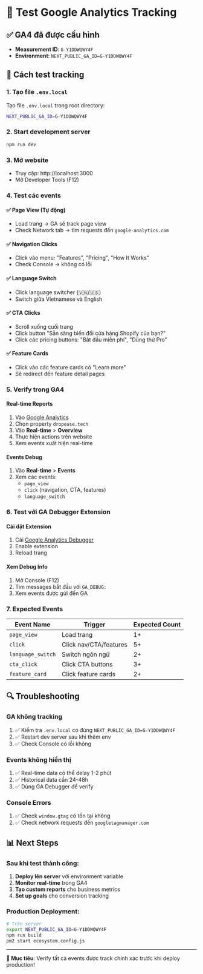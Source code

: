 # 🧪 Test Google Analytics Tracking

## ✅ GA4 đã được cấu hình
- **Measurement ID**: `G-Y1DDWQWY4F`
- **Environment**: `NEXT_PUBLIC_GA_ID=G-Y1DDWQWY4F`

## 🚀 Cách test tracking

### 1. Tạo file `.env.local`
Tạo file `.env.local` trong root directory:
```bash
NEXT_PUBLIC_GA_ID=G-Y1DDWQWY4F
```

### 2. Start development server
```bash
npm run dev
```

### 3. Mở website
- Truy cập: http://localhost:3000
- Mở Developer Tools (F12)

### 4. Test các events

#### ✅ Page View (Tự động)
- Load trang → GA sẽ track page view
- Check Network tab → tìm requests đến `google-analytics.com`

#### ✅ Navigation Clicks
- Click vào menu: "Features", "Pricing", "How It Works"
- Check Console → không có lỗi

#### ✅ Language Switch
- Click language switcher (🇻🇳/🇺🇸)
- Switch giữa Vietnamese và English

#### ✅ CTA Clicks
- Scroll xuống cuối trang
- Click button "Sẵn sàng biến đổi cửa hàng Shopify của bạn?"
- Click các pricing buttons: "Bắt đầu miễn phí", "Dùng thử Pro"

#### ✅ Feature Cards
- Click vào các feature cards có "Learn more"
- Sẽ redirect đến feature detail pages

### 5. Verify trong GA4

#### Real-time Reports
1. Vào [Google Analytics](https://analytics.google.com/)
2. Chọn property `dropease.tech`
3. Vào **Real-time** > **Overview**
4. Thực hiện actions trên website
5. Xem events xuất hiện real-time

#### Events Debug
1. Vào **Real-time** > **Events**
2. Xem các events:
   - `page_view`
   - `click` (navigation, CTA, features)
   - `language_switch`

### 6. Test với GA Debugger Extension

#### Cài đặt Extension
1. Cài [Google Analytics Debugger](https://chrome.google.com/webstore/detail/google-analytics-debugger/jnkmfdileelhofjcijamephohjechhna)
2. Enable extension
3. Reload trang

#### Xem Debug Info
1. Mở Console (F12)
2. Tìm messages bắt đầu với `GA_DEBUG:`
3. Xem events được gửi đến GA

### 7. Expected Events

| Event Name | Trigger | Expected Count |
|------------|---------|----------------|
| `page_view` | Load trang | 1+ |
| `click` | Click nav/CTA/features | 5+ |
| `language_switch` | Switch ngôn ngữ | 2+ |
| `cta_click` | Click CTA buttons | 3+ |
| `feature_card` | Click feature cards | 2+ |

## 🔍 Troubleshooting

### GA không tracking
1. ✅ Kiểm tra `.env.local` có đúng `NEXT_PUBLIC_GA_ID=G-Y1DDWQWY4F`
2. ✅ Restart dev server sau khi thêm env
3. ✅ Check Console có lỗi không

### Events không hiển thị
1. ✅ Real-time data có thể delay 1-2 phút
2. ✅ Historical data cần 24-48h
3. ✅ Dùng GA Debugger để verify

### Console Errors
1. ✅ Check `window.gtag` có tồn tại không
2. ✅ Check network requests đến `googletagmanager.com`

## 📊 Next Steps

### Sau khi test thành công:
1. **Deploy lên server** với environment variable
2. **Monitor real-time** trong GA4
3. **Tạo custom reports** cho business metrics
4. **Set up goals** cho conversion tracking

### Production Deployment:
```bash
# Trên server
export NEXT_PUBLIC_GA_ID=G-Y1DDWQWY4F
npm run build
pm2 start ecosystem.config.js
```

---
**🎯 Mục tiêu**: Verify tất cả events được track chính xác trước khi deploy production!
